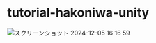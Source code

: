 # tutorial-hakoniwa-unity

![スクリーンショット 2024-12-05 16 16 59](https://github.com/user-attachments/assets/c7b98f9e-a53a-4cd4-90d5-2f43d3d89980)

